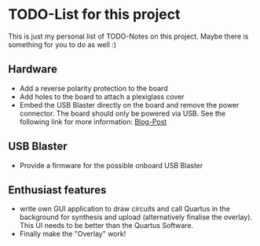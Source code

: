 
# TODO-List for this project

This is just my personal list of TODO-Notes on this project. Maybe there is something for you to do as well :)

## Hardware

- Add a reverse polarity protection to the board
- Add holes to the board to attach a plexiglass cover
- Embed the USB Blaster directly on the board and remove the power connector. The board should only be powered via USB. See the following link for more information: [Blog-Post](https://www.downtowndougbrown.com/2024/06/fixing-a-knockoff-altera-usb-blaster-that-never-worked/)

## USB Blaster

- Provide a firmware for the possible onboard USB Blaster

## Enthusiast features
- write own GUI application to draw circuits and call Quartus in the background for synthesis and upload (alternatively finalise the overlay). This UI needs to be better than the Quartus Software.
- Finally make the "Overlay" work!

